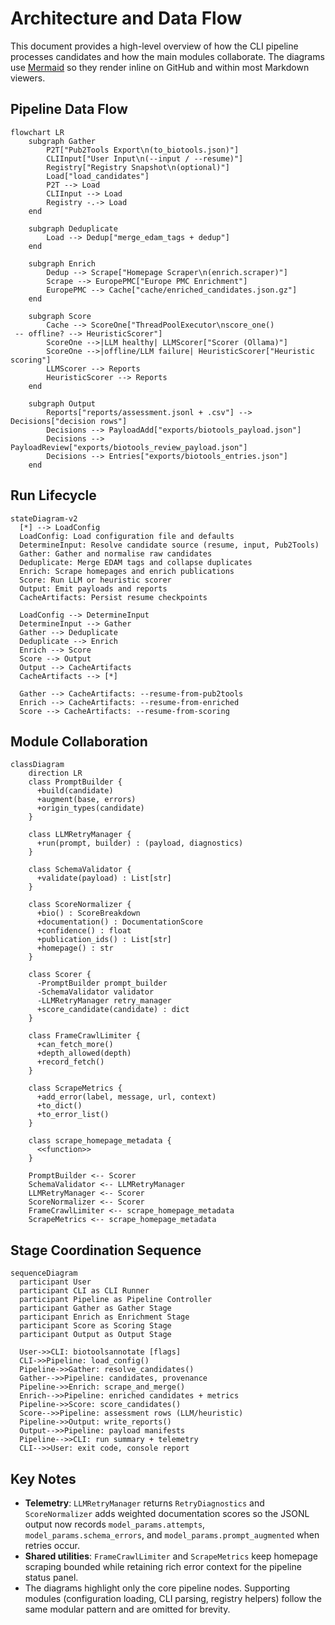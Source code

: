 # Architecture and Data Flow

This document provides a high-level overview of how the CLI pipeline processes candidates and how the main modules collaborate. The diagrams use [Mermaid](https://mermaid.js.org/) so they render inline on GitHub and within most Markdown viewers.

## Pipeline Data Flow
```mermaid
flowchart LR
    subgraph Gather
        P2T["Pub2Tools Export\n(to_biotools.json)"]
        CLIInput["User Input\n(--input / --resume)"]
        Registry["Registry Snapshot\n(optional)"]
        Load["load_candidates"]
        P2T --> Load
        CLIInput --> Load
        Registry -.-> Load
    end

    subgraph Deduplicate
        Load --> Dedup["merge_edam_tags + dedup"]
    end

    subgraph Enrich
        Dedup --> Scrape["Homepage Scraper\n(enrich.scraper)"]
        Scrape --> EuropePMC["Europe PMC Enrichment"]
        EuropePMC --> Cache["cache/enriched_candidates.json.gz"]
    end

    subgraph Score
        Cache --> ScoreOne["ThreadPoolExecutor\nscore_one()
 -- offline? --> HeuristicScorer"]
        ScoreOne -->|LLM healthy| LLMScorer["Scorer (Ollama)"]
        ScoreOne -->|offline/LLM failure| HeuristicScorer["Heuristic scoring"]
        LLMScorer --> Reports
        HeuristicScorer --> Reports
    end

    subgraph Output
        Reports["reports/assessment.jsonl + .csv"] --> Decisions["decision rows"]
        Decisions --> PayloadAdd["exports/biotools_payload.json"]
        Decisions --> PayloadReview["exports/biotools_review_payload.json"]
        Decisions --> Entries["exports/biotools_entries.json"]
    end
```

## Run Lifecycle
```mermaid
stateDiagram-v2
  [*] --> LoadConfig
  LoadConfig: Load configuration file and defaults
  DetermineInput: Resolve candidate source (resume, input, Pub2Tools)
  Gather: Gather and normalise raw candidates
  Deduplicate: Merge EDAM tags and collapse duplicates
  Enrich: Scrape homepages and enrich publications
  Score: Run LLM or heuristic scorer
  Output: Emit payloads and reports
  CacheArtifacts: Persist resume checkpoints

  LoadConfig --> DetermineInput
  DetermineInput --> Gather
  Gather --> Deduplicate
  Deduplicate --> Enrich
  Enrich --> Score
  Score --> Output
  Output --> CacheArtifacts
  CacheArtifacts --> [*]

  Gather --> CacheArtifacts: --resume-from-pub2tools
  Enrich --> CacheArtifacts: --resume-from-enriched
  Score --> CacheArtifacts: --resume-from-scoring
```

## Module Collaboration
```mermaid
classDiagram
    direction LR
    class PromptBuilder {
      +build(candidate)
      +augment(base, errors)
      +origin_types(candidate)
    }

    class LLMRetryManager {
      +run(prompt, builder) : (payload, diagnostics)
    }

    class SchemaValidator {
      +validate(payload) : List[str]
    }

    class ScoreNormalizer {
      +bio() : ScoreBreakdown
      +documentation() : DocumentationScore
      +confidence() : float
      +publication_ids() : List[str]
      +homepage() : str
    }

    class Scorer {
      -PromptBuilder prompt_builder
      -SchemaValidator validator
      -LLMRetryManager retry_manager
      +score_candidate(candidate) : dict
    }

    class FrameCrawlLimiter {
      +can_fetch_more()
      +depth_allowed(depth)
      +record_fetch()
    }

    class ScrapeMetrics {
      +add_error(label, message, url, context)
      +to_dict()
      +to_error_list()
    }

    class scrape_homepage_metadata {
      <<function>>
    }

    PromptBuilder <-- Scorer
    SchemaValidator <-- LLMRetryManager
    LLMRetryManager <-- Scorer
    ScoreNormalizer <-- Scorer
    FrameCrawlLimiter <-- scrape_homepage_metadata
    ScrapeMetrics <-- scrape_homepage_metadata
```

## Stage Coordination Sequence
```mermaid
sequenceDiagram
  participant User
  participant CLI as CLI Runner
  participant Pipeline as Pipeline Controller
  participant Gather as Gather Stage
  participant Enrich as Enrichment Stage
  participant Score as Scoring Stage
  participant Output as Output Stage

  User->>CLI: biotoolsannotate [flags]
  CLI->>Pipeline: load_config()
  Pipeline->>Gather: resolve_candidates()
  Gather-->>Pipeline: candidates, provenance
  Pipeline->>Enrich: scrape_and_merge()
  Enrich-->>Pipeline: enriched candidates + metrics
  Pipeline->>Score: score_candidates()
  Score-->>Pipeline: assessment rows (LLM/heuristic)
  Pipeline->>Output: write_reports()
  Output-->>Pipeline: payload manifests
  Pipeline-->>CLI: run summary + telemetry
  CLI-->>User: exit code, console report
```

## Key Notes
- **Telemetry**: `LLMRetryManager` returns `RetryDiagnostics` and `ScoreNormalizer` adds weighted documentation scores so the JSONL output now records `model_params.attempts`, `model_params.schema_errors`, and `model_params.prompt_augmented` when retries occur.
- **Shared utilities**: `FrameCrawlLimiter` and `ScrapeMetrics` keep homepage scraping bounded while retaining rich error context for the pipeline status panel.
- The diagrams highlight only the core pipeline nodes. Supporting modules (configuration loading, CLI parsing, registry helpers) follow the same modular pattern and are omitted for brevity.
